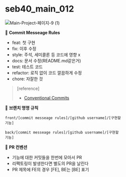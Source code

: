 # seb40_main_012

![Main-Project-페이지-9 (1)](https://user-images.githubusercontent.com/13742045/203527798-844b9a71-ecb5-441d-a52f-4abb337f07f3.png)


📄 **Commit Messeage Rules**

- feat: 첫 구현
- fix: 이후 수정
- style: 주석, 세미콜론 등 코드에 영향 x
- docs: 문서 수정(README.md같은거)
- test: 테스트 코드
- refactor: 로직 없이 코드 깔끔하게 수정
- chore: 자잘한 것

> [reference]
> 
> - [Conventional Commits](https://www.conventionalcommits.org/ko/v1.0.0/)


📄 **브랜치 명명 규칙**

<code>front/[commit messeage rules]/[github username]/[구현할 기능]</code>

<code>back/[commit messeage rules]/[github username]/[구현할 기능]</code>



📄 **PR 컨벤션**

- 기능에 대한 커밋들을 한번에 모아서 PR
- 리팩토링이 발생한다면 별도의 PR을 날린다
- PR 제목에 FE의 경우 [FE], BE는 [BE] 표기
